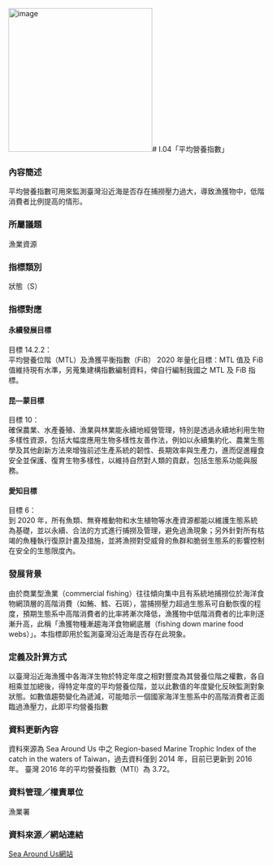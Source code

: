 <img width="283" alt="image" src="https://github.com/user-attachments/assets/92df0fa3-b28a-4fa4-915f-1f7ec01d5178" /># I.04「平均營養指數」

<script type="text/javascript" src="http://cdn.mathjax.org/mathjax/latest/MathJax.js?config=TeX-AMS-MML_HTMLorMML"></script>

### 內容簡述
平均營養指數可用來監測臺灣沿近海是否存在捕撈壓力過大，導致漁獲物中，低階消費者比例提高的情形。
### 所屬議題
漁業資源
### 指標類別
狀態（S）
### 指標對應
#### 永續發展目標
目標 14.2.2：<br>
平均營養位階（MTL）及漁獲平衡指數（FiB）
2020 年量化目標：MTL 值及 FiB 值維持現有水準，另蒐集建構指數編制資料，俾自行編制我國之 MTL 及 FiB 指標。
#### 昆—蒙目標
目標 10：<br>
確保農業、水產養殖、漁業與林業能永續地經營管理，特別是透過永續地利用生物多樣性資源，包括大幅度應用生物多樣性友善作法，例如以永續集約化、農業生態學及其他創新方法來增強前述生產系統的韌性、長期效率與生產力，進而促進糧食安全並保護、復育生物多樣性，以維持自然對人類的貢獻，包括生態系功能與服務。
#### 愛知目標
目標 6：<br>
到 2020 年，所有魚類、無脊椎動物和水生植物等水產資源都能以維護生態系統為基礎，並以永續、合法的方式進行捕撈及管理，避免過漁現象；另外針對所有枯竭的魚種執行復原計畫及措施，並將漁撈對受威脅的魚群和脆弱生態系的影響控制在安全的生態限度內。
### 發展背景
由於商業型漁業（commercial fishing）往往傾向集中且有系統地捕撈位於海洋食物網頂層的高階消費（如鮪、鱈、石斑），當捕撈壓力超過生態系可自動恢復的程度，預期生態系中高階消費者的比率將漸次降低，漁獲物中低階消費者的比率則逐漸升高，此稱「漁獲物種漸趨海洋食物網底層（fishing down marine food webs）」。本指標即用於監測臺灣沿近海是否存在此現象。
### 定義及計算方式
以臺灣沿近海漁獲中各海洋生物於特定年度之相對豐度為其營養位階之權數，各自相乘並加總後，得特定年度的平均營養位階，並以此數值的年度變化反映監測對象狀態。如數值趨勢變化為遞減，可能暗示一個國家海洋生態系中的高階消費者正面臨過漁壓力，此即平均營養指數
### 資料更新內容
資料來源為 Sea Around Us 中之 Region-based Marine Trophic Index of the catch in the waters of Taiwan，過去資料僅到 2014 年，目前已更新到 2016 年。
臺灣 2016 年的平均營養指數（MTI）為 3.72。
### 資料管理／權責單位
漁業署
### 資料來源／網站連結
[Sea Around Us網站](http://www.seaaroundus.org/)
